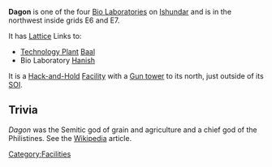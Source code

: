 **Dagon** is one of the four [Bio
Laboratories](Bio_Laboratory "wikilink") on
[Ishundar](Ishundar "wikilink") and is in the northwest inside grids E6
and E7.

It has [Lattice](Lattice "wikilink") Links to:

-   [Technology Plant](Technology_Plant "wikilink")
    [Baal](Baal "wikilink")
-   Bio Laboratory [Hanish](Hanish "wikilink")

It is a [Hack-and-Hold](Hack-and-Hold "wikilink")
[Facility](Facility "wikilink") with a [Gun tower](Gun_tower "wikilink")
to its north, just outside of its [SOI](SOI "wikilink").

## Trivia

*Dagon* was the Semitic god of grain and agriculture and a chief god of
the Philistines. See the [Wikipedia](http://en.wikipedia.org) article.

[Category:Facilities](Category:Facilities "wikilink")
